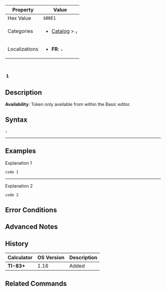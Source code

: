 | Property      | Value |
|---------------|-------|
| Hex Value     | `$BBE1`|
| Categories    | <ul><li>[Catalog](<../categories/Catalog.md>) > [₁](<../categories/Catalog.md#₁>)</li></ul> |
| Localizations | <ul><li><b>FR</b>: `₁`</li></ul> |

# `₁`

## Description



<b>Availability</b>: Token only available from within the Basic editor.

## Syntax
`₁`

<hr>

## Examples

Explanation 1
```ti-basic
code 1
```
---
Explanation 2
```ti-basic
code 2
```

## Error Conditions


## Advanced Notes


## History
| Calculator | OS Version | Description |
|------------|------------|-------------|
| <b>TI-83+</b> | 1.16 | Added

## Related Commands

    